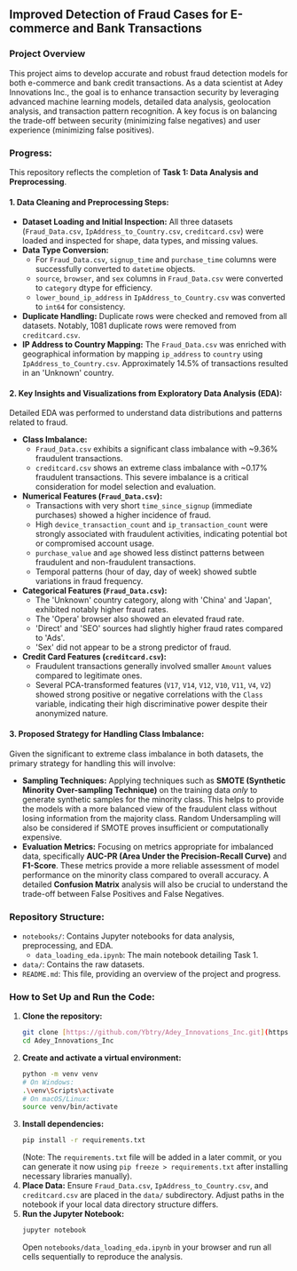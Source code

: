 ## Improved Detection of Fraud Cases for E-commerce and Bank Transactions

### Project Overview

This project aims to develop accurate and robust fraud detection models for both e-commerce and bank credit transactions. As a data scientist at Adey Innovations Inc., the goal is to enhance transaction security by leveraging advanced machine learning models, detailed data analysis, geolocation analysis, and transaction pattern recognition. A key focus is on balancing the trade-off between security (minimizing false negatives) and user experience (minimizing false positives).


### Progress:

This repository reflects the completion of **Task 1: Data Analysis and Preprocessing**.

#### 1. Data Cleaning and Preprocessing Steps:

* **Dataset Loading and Initial Inspection:** All three datasets (`Fraud_Data.csv`, `IpAddress_to_Country.csv`, `creditcard.csv`) were loaded and inspected for shape, data types, and missing values.
* **Data Type Conversion:**
    * For `Fraud_Data.csv`, `signup_time` and `purchase_time` columns were successfully converted to `datetime` objects.
    * `source`, `browser`, and `sex` columns in `Fraud_Data.csv` were converted to `category` dtype for efficiency.
    * `lower_bound_ip_address` in `IpAddress_to_Country.csv` was converted to `int64` for consistency.
* **Duplicate Handling:** Duplicate rows were checked and removed from all datasets. Notably, 1081 duplicate rows were removed from `creditcard.csv`.
* **IP Address to Country Mapping:** The `Fraud_Data.csv` was enriched with geographical information by mapping `ip_address` to `country` using `IpAddress_to_Country.csv`. Approximately 14.5% of transactions resulted in an 'Unknown' country.

#### 2. Key Insights and Visualizations from Exploratory Data Analysis (EDA):

Detailed EDA was performed to understand data distributions and patterns related to fraud.

* **Class Imbalance:**
    * `Fraud_Data.csv` exhibits a significant class imbalance with ~9.36% fraudulent transactions.
    * `creditcard.csv` shows an extreme class imbalance with ~0.17% fraudulent transactions. This severe imbalance is a critical consideration for model selection and evaluation.
* **Numerical Features (`Fraud_Data.csv`):**
    * Transactions with very short `time_since_signup` (immediate purchases) showed a higher incidence of fraud.
    * High `device_transaction_count` and `ip_transaction_count` were strongly associated with fraudulent activities, indicating potential bot or compromised account usage.
    * `purchase_value` and `age` showed less distinct patterns between fraudulent and non-fraudulent transactions.
    * Temporal patterns (hour of day, day of week) showed subtle variations in fraud frequency.
* **Categorical Features (`Fraud_Data.csv`):**
    * The 'Unknown' country category, along with 'China' and 'Japan', exhibited notably higher fraud rates.
    * The 'Opera' browser also showed an elevated fraud rate.
    * 'Direct' and 'SEO' sources had slightly higher fraud rates compared to 'Ads'.
    * 'Sex' did not appear to be a strong predictor of fraud.
* **Credit Card Features (`creditcard.csv`):**
    * Fraudulent transactions generally involved smaller `Amount` values compared to legitimate ones.
    * Several PCA-transformed features (`V17`, `V14`, `V12`, `V10`, `V11`, `V4`, `V2`) showed strong positive or negative correlations with the `Class` variable, indicating their high discriminative power despite their anonymized nature.

#### 3. Proposed Strategy for Handling Class Imbalance:

Given the significant to extreme class imbalance in both datasets, the primary strategy for handling this will involve:
* **Sampling Techniques:** Applying techniques such as **SMOTE (Synthetic Minority Over-sampling Technique)** on the training data *only* to generate synthetic samples for the minority class. This helps to provide the models with a more balanced view of the fraudulent class without losing information from the majority class. Random Undersampling will also be considered if SMOTE proves insufficient or computationally expensive.
* **Evaluation Metrics:** Focusing on metrics appropriate for imbalanced data, specifically **AUC-PR (Area Under the Precision-Recall Curve)** and **F1-Score**. These metrics provide a more reliable assessment of model performance on the minority class compared to overall accuracy. A detailed **Confusion Matrix** analysis will also be crucial to understand the trade-off between False Positives and False Negatives.

### Repository Structure:

* `notebooks/`: Contains Jupyter notebooks for data analysis, preprocessing, and EDA.
    * `data_loading_eda.ipynb`: The main notebook detailing Task 1.
* `data/`: Contains the raw datasets.
* `README.md`: This file, providing an overview of the project and progress.

### How to Set Up and Run the Code:

1.  **Clone the repository:**
    ```bash
    git clone [https://github.com/Ybtry/Adey_Innovations_Inc.git](https://github.com/Ybtry/Adey_Innovations_Inc.git)
    cd Adey_Innovations_Inc
    ```
2.  **Create and activate a virtual environment:**
    ```bash
    python -m venv venv
    # On Windows:
    .\venv\Scripts\activate
    # On macOS/Linux:
    source venv/bin/activate
    ```
3.  **Install dependencies:**
    ```bash
    pip install -r requirements.txt
    ```
    (Note: The `requirements.txt` file will be added in a later commit, or you can generate it now using `pip freeze > requirements.txt` after installing necessary libraries manually).
4.  **Place Data:** Ensure `Fraud_Data.csv`, `IpAddress_to_Country.csv`, and `creditcard.csv` are placed in the `data/` subdirectory. Adjust paths in the notebook if your local data directory structure differs.
5.  **Run the Jupyter Notebook:**
    ```bash
    jupyter notebook
    ```
    Open `notebooks/data_loading_eda.ipynb` in your browser and run all cells sequentially to reproduce the analysis.

